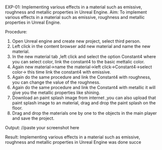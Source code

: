 EXP-01: Implementing various effects in a material such as emissive, roughness and
metallic properties in Unreal Engine.
Aim:
To implement various effects in a material such as emissive, roughness and metallic
properties in Unreal Engine.

Procedure:
1. Open Unreal engine and create new project, select third person.
2. Left click in the content browser add new material and name the new material.
3. In the new material tab ,left click and select the option Constant4 where you can select
color, link the constant4 to the basic mettalic color.
4. Again new material->name the material->left click->Constant4->select color-> this
time link the constant4 with emissive.
5. Again do the same procedure and link the Constant4 with roughness, you can change the
value of the roughness.
6. Again do the same procedure and link the Constant4 with metallic it will give you the
metallic properties like shining.
7. Download an paint splash image from internet ,you can also upload that paint splash
image to an material, drag and drop the paint splash on the floor.
8. Drag and drop the materials one by one to the objects in the main player and save the
project.



Output:
//paste your screenshot here

Result:
Implementing various effects in a material such as emissive, roughness and metallic
properties in Unreal Engine was done succe